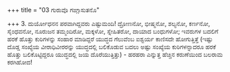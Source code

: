 +++
title = "03 ಗುರುವೊ ಗಙ್ಗಾಸುತನೊ"

+++
3. ದುರ್ಯೋಧನನ ಪರವಾಗಿದ್ದವರು ಎಷ್ಟುಮಂದಿ! ದ್ರೋಣನೋ, ಭೀಷ್ಮನೋ, ಶಲ್ಯನೋ, ಕರ್ಣನೋ, ಸೈಂಧವನೋ, ನೂರುಜನ ತಮ್ಮಂದಿರೋ, ಮಕ್ಕಳೋ, ಸ್ನೇಹಿತರೋ, ದಾಯಾದ ಬಂಧುಗಳೋ; ಇವರುಗಳ ಬದಲಿಗೆ ಹರಕೆ ಹೊತ್ತು ಕುರಿಗಳನ್ನು ಸಂಹಾರ ಮಾಡಿದ್ದರೆ ಯುದ್ಧದ ಗೆಲುವೆಂಬ ಐಶ್ವರ್ಯ ಕಾಣಿಸದೇ ಹೋಗುತ್ತಿತ್ತೆ (ಇಷ್ಟು ದೊಡ್ಡ ಸಂಖ್ಯೆಯ ವೀರಾಧಿವೀರರನ್ನು ಯುದ್ಧದಲ್ಲಿ ಬಲಿಕೊಡುವ ಬದಲು ಅಷ್ಟು ಸಂಖ್ಯೆಯ ಕುರಿಗಳನ್ನಾದರೂ ಹರಕೆ ಹೊತ್ತು ಬಲಿಕೊಟ್ಟಿದ್ದರೂ ಯುದ್ಧದಲ್ಲಿ ಜಯ ದೊರೆಯುತ್ತಿತ್ತು) - ಹರಹರಾ ಎನ್ನುತ್ತ ಹೆಚ್ಚಿನ ಕರುಣೆಯಿಂದ ಬಲರಾಮ ಕರಗಿಹೋದ!